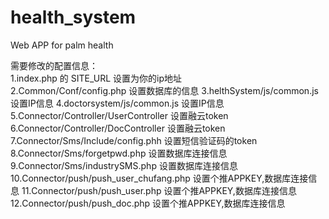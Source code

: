 # health_system
Web APP for palm health

需要修改的配置信息：<br/>
1.index.php 的 SITE_URL 设置为你的ip地址<br/>
2.Common/Conf/config.php 设置数据库的信息
3.helthSystem/js/common.js 设置IP信息
4.doctorsystem/js/common.js 设置IP信息
5.Connector/Controller/UserController 设置融云token
6.Connector/Controller/DocController 设置融云token
7.Connector/Sms/Include/config.phh 设置短信验证码的token
8.Connector/Sms/forgetpwd.php 设置数据库连接信息
9.Connector/Sms/industrySMS.php 设置数据库连接信息
10.Connector/push/push_user_chufang.php 设置个推APPKEY,数据库连接信息
11.Connector/push/push_user.php 设置个推APPKEY,数据库连接信息
12.Connector/push/push_doc.php 设置个推APPKEY,数据库连接信息
